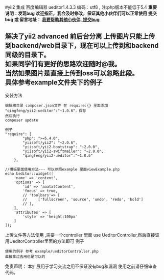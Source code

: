 #yii2 集成 百度编辑器 ueditor1.4.3.3  编码：utf8 ,  注:php版本不能低于5.4
**重要说明：发现bug 欢迎指正，我会及时修改，保证其他小伙伴们可以正常使用**
**提交bug 或 留言地址： <a href='http://blog.wanphp.cn/index.php?r=submit-bug/git&gitname=qingfeng__yii2-editor'>我要帮助其他小伙伴, 提交bug</a>**

解决了yii2 advanced 前后台分离 上传图片只能上传到backend/web目录下，现在可以上传到和backend同级的目录下。<br>
如果同学们有更好的思路欢迎随时@我。<br>
当然如果图片是直接上传到oss可以忽略此段。<br>
具体参考example文件夹下的例子
---
安装方法
```
编辑根目录 composer.json文件 在 require:{} 里面添加 
"qingfeng/yii2-ueditor":"~1.0.6"，保存 
然后执行
composer update

例子
"require": {
        "php": ">=5.4.0",
        "yiisoft/yii2": "~2.0.6",
        "yiisoft/yii2-bootstrap": "~2.0.0",
        "yiisoft/yii2-swiftmailer": "~2.0.0",
	    "qingfeng/yii2-ueditor":"~1.0.6"
    },
```

```
//模板里面使用方法--- 可以参照example 里面viewExample.php
echo Ueditor::widget([
    'name' => 'content',
    'options' => [
        'id' => 'aaatxtContent',
        'focus' => true,
        // 'toolbars'=> [
        //     ['fullscreen', 'source', 'undo', 'redo', 'bold']
        // ],
    ],
    'attributes' => [
        'style' => 'height:100px'
    ]
]);
```

上传文件等方法使用 ,需要一个controller 里面 use UeditorController,然后直接调用UeditorController里面的方法即可
例子
```
使用的例子 参考 example/ueditorController.php 
直接拿过去用也是可以的
```

免责声明： 本扩展用于学习交流之用不保证没有bug和漏洞 使用之前请仔细审查代码。